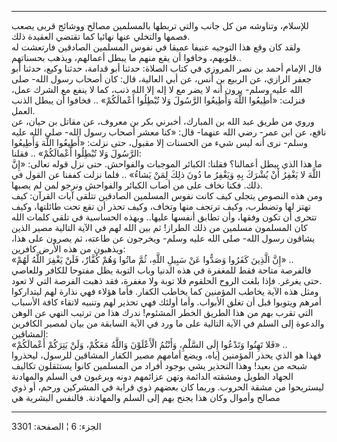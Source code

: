 ------------------------------------------------------------------------

للإسلام، وتناوشه من كل جانب والتي تربطها بالمسلمين مصالح ووشائج قربى
يصعب فصمها والتخلي عنها نهائيا كما تقتضي العقيدة ذلك.  
ولقد كان وقع هذا التوجيه عنيفا عميقا في نفوس المسلمين الصادقين فارتعشت
له قلوبهم، وخافوا أن يقع منهم ما يبطل أعمالهم، ويذهب بحسناتهم..  
قال الإمام أحمد بن نصر المروزي في كتاب الصلاة: حدثنا أبو قدامة، حدثنا
وكيع، حدثنا أبو جعفر الرازي، عن الربيع بن أنس، عن أبي العالية، قال: كان
أصحاب رسول الله- صلى الله عليه وسلم- يرون أنه لا يضر مع لا إله إلا الله
ذنب، كما لا ينفع مع الشرك عمل، فنزلت: «أَطِيعُوا اللَّهَ وَأَطِيعُوا الرَّسُولَ وَلا
تُبْطِلُوا أَعْمالَكُمْ» .. فخافوا أن يبطل الذنب العمل.  
وروي من طريق عبد الله بن المبارك، أخبرني بكر بن معروف، عن مقاتل بن حيان،
عن نافع، عن ابن عمر- رضي الله عنهما- قال: «كنا معشر أصحاب رسول الله- صلى
الله عليه وسلم- نرى أنه ليس شيء من الحسنات إلا مقبول، حتى نزلت: «أَطِيعُوا
اللَّهَ وَأَطِيعُوا الرَّسُولَ وَلا تُبْطِلُوا أَعْمالَكُمْ» .. فقلنا:  
ما هذا الذي يبطل أعمالنا؟ فقلنا: الكبائر الموجبات والفواحش. حتى نزل قوله
تعالى: «إِنَّ اللَّهَ لا يَغْفِرُ أَنْ يُشْرَكَ بِهِ وَيَغْفِرُ ما دُونَ ذلِكَ لِمَنْ يَشاءُ» .. فلما
نزلت كففنا عن القول في ذلك. فكنا نخاف على من أصاب الكبائر والفواحش ونرجو
لمن لم يصبها.  
ومن هذه النصوص يتجلى كيف كانت نفوس المسلمين الصادقين تتلقى آيات القرآن:
كيف تهتز لها وتضطرب، وكيف ترتجف منها وتخاف، وكيف تحذر أن تقع تحت
طائلتها، وكيف تتحرى أن تكون وفقها، وأن تطابق أنفسها عليها.. وبهذه
الحساسية في تلقي كلمات الله كان المسلمون مسلمين من ذلك الطراز! ثم بين
الله لهم في الآية التالية مصير الذين يشاقون رسول الله- صلى الله عليه
وسلم- ويخرجون عن طاعته، ثم يصرون على هذا، ويذهبون من هذه الأرض كافرين:  
«إِنَّ الَّذِينَ كَفَرُوا وَصَدُّوا عَنْ سَبِيلِ اللَّهِ، ثُمَّ ماتُوا وَهُمْ كُفَّارٌ، فَلَنْ يَغْفِرَ اللَّهُ
لَهُمْ» ..  
فالفرصة متاحة فقط للمغفرة في هذه الدنيا وباب التوبة يظل مفتوحا للكافر
وللعاصي حتى يغرغر. فإذا بلغت الروح الحلقوم فلا توبة ولا مغفرة، فقد ذهبت
الفرصة التي لا تعود.  
ومثل هذه الآية يخاطب المؤمنين كما يخاطب الكفار. فأما هؤلاء فهي نذارة لهم
ليتداركوا أمرهم ويتوبوا قبل أن تغلق الأبواب. وأما أولئك فهي تحذير لهم
وتنبيه لاتقاء كافة الأسباب التي تقرب بهم من هذا الطريق الخطر المشئوم!
ندرك هذا من ترتيب النهي عن الوهن والدعوة إلى السلم في الآية التالية على
ما ورد في الآية السابقة من بيان لمصير الكافرين المشاقين:  
«فَلا تَهِنُوا وَتَدْعُوا إِلَى السَّلْمِ، وَأَنْتُمُ الْأَعْلَوْنَ وَاللَّهُ مَعَكُمْ، وَلَنْ يَتِرَكُمْ
أَعْمالَكُمْ» ..  
فهذا هو الذي يحذر المؤمنين إياه، ويضع أمامهم مصير الكفار المشاقين
للرسول، ليحذروا شبحه من بعيد! وهذا التحذير يشي بوجود أفراد من المسلمين
كانوا يستثقلون تكاليف الجهاد الطويل ومشقته الدائمة وتهن عزائمهم دونه
ويرغبون في السلم والمهادنة ليستريحوا من مشقة الحروب. وربما كان بعضهم ذوي
قرابة في المشركين ورحم، أو ذوي مصالح وأموال وكان هذا يجنح بهم إلى السلم
والمهادنة. فالنفس البشرية هي

------------------------------------------------------------------------

الجزء: 6 ¦ الصفحة: 3301
